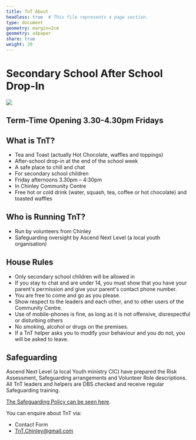 ```yaml
---
title: TnT About
headless: true  # This file represents a page section.
type: document
geometry: margin=2cm
geometry: a4paper
share: true
weight: 20
---
```

# Secondary School After School Drop-In

![](media/7fbe9a5560efb70f660c1e14bc23b0a4.png)

## Term-Time Opening 3.30-4.30pm Fridays

## What is TnT?

-   Tea and Toast (actually Hot Chocolate, waffles and toppings)
-   After-school drop-in at the end of the school week
-   A safe place to chill and chat
-   For secondary school children
-   Friday afternoons 3.30pm – 4:30pm
-   In Chinley Community Centre
-   Free hot or cold drink (water, squash, tea, coffee or hot chocolate) and toasted waffles

## Who is Running TnT?

-   Run by volunteers from Chinley
-   Safeguarding oversight by Ascend Next Level (a local youth organisation)

## House Rules

-   Only secondary school children will be allowed in
-   If you stay to chat and are under 14, you must show that you have your parent's permission and give your parent's contact phone number.
-   You are free to come and go as you please.
-   Show respect to the leaders and each other, and to other users of the Community Centre.
-   Use of mobile-phones is fine, as long as it is not offensive, disrespectful or disturbing others
-   No smoking, alcohol or drugs on the premises.
-   If a TnT helper asks you to modify your behaviour and you do not, you will be asked to leave.

## Safeguarding

Ascend Next Level (a local Youth ministry CIC) have prepared the Risk Assessment, Safeguarding arrangements and Volunteer Role descriptions. All TnT leaders and helpers are DBS checked and receive regular Safeguarding training.

[The Safeguarding Policy can be seen here](https://docs.google.com/document/d/1JWWDKvsyEFi-WyY9fUl8ISyQ_DP5Sb7Qf4PoVJKeHDU/edit?usp=drive_link).

You can enquire about TnT via:

-   Contact Form
-   TnT.Chinley@gmail.com
